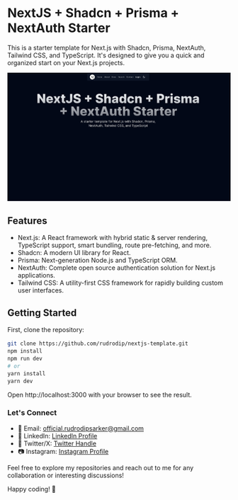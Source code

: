 # NextJS + Shadcn + Prisma + NextAuth Starter

This is a starter template for Next.js with Shadcn, Prisma, NextAuth, Tailwind CSS, and TypeScript. It's designed to give you a quick and organized start on your Next.js projects.

![OG Image](https://raw.githubusercontent.com/rudrodip/nextjs-template/main/public/og.png)

## Features

- Next.js: A React framework with hybrid static & server rendering, TypeScript support, smart bundling, route pre-fetching, and more.
- Shadcn: A modern UI library for React.
- Prisma: Next-generation Node.js and TypeScript ORM.
- NextAuth: Complete open source authentication solution for Next.js applications.
- Tailwind CSS: A utility-first CSS framework for rapidly building custom user interfaces.

## Getting Started

First, clone the repository:

```bash
git clone https://github.com/rudrodip/nextjs-template.git
npm install
npm run dev
# or
yarn install
yarn dev
```

Open http://localhost:3000 with your browser to see the result.
  
### Let's Connect

- 📧 Email: official.rudrodipsarker@gmail.com
- 💼 LinkedIn: [LinkedIn Profile](https://www.linkedin.com/in/rudrodip)
- 📘 Twitter/X: [Twitter Handle](https://www.twitter.com/rds_agi)
- 📷 Instagram: [Instagram Profile](https://instagram.com/the_rds_agi)

Feel free to explore my repositories and reach out to me for any collaboration or interesting discussions!

Happy coding! 🚀
